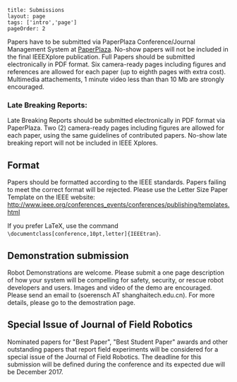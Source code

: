 ```
title: Submissions
layout: page
tags: ['intro','page']
pageOrder: 2
```

Papers have to be submitted via PaperPlaza Conference/Journal Management System at [PaperPlaza](http://ras.papercept.net/conferences/scripts/start.pl). No-show papers will not be included in the final IEEEXplore publication.
Full Papers should be submitted electronically in PDF format. Six camera-ready pages including figures and references are allowed for each paper (up to eighth pages with extra cost). Multimedia attachements, 1 minute video less than than 10 Mb are strongly encouraged.


### Late Breaking Reports:

Late Breaking Reports should be submitted electronically in PDF format via PaperPlaza. Two (2) camera-ready pages including figures are allowed for each paper, using the same guidelines of contributed papers. No-show late breaking report will not be included in IEEE Xplores.

## Format
Papers should be formatted according to the IEEE standards. Papers failing to meet the correct format will be rejected. Please use the Letter Size Paper Template on the IEEE website: http://www.ieee.org/conferences_events/conferences/publishing/templates.html

If you prefer LaTeX, use the command `\documentclass[conference,10pt,letter]{IEEEtran}`.

## Demonstration submission

Robot Demonstrations are welcome. Please submit a one page description of how your system will be compelling for safety, security, or rescue robot developers and users. Images and video of the demo are encouraged. Please send an email to (soerensch AT shanghaitech.edu.cn). For more details, please go to the demostration page.

## Special Issue of Journal of Field Robotics

Nominated papers for "Best Paper", "Best Student Paper" awards and other outstanding papers that report field experiments will be considered for a special issue of the Journal of Field Robotics. The deadline for this submission will be defined during the conference and its expected due will be December 2017.